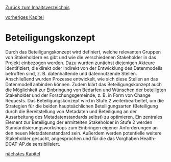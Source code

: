 [Zurück zum Inhaltsverzeichnis](https://healthdcat-ap-de.github.io/healthdcat-ap.de/report_stage_1.html)

[vorheriges Kapitel](https://healthdcat-ap-de.github.io/healthdcat-ap.de/report_stage_1/8_Zusammenfassung_und_weiteres_Vorgehen/8.3_Pflegekonzept.html)
# Beteiligungskonzept
Durch das Beteiligungskonzept wird definiert, welche relevanten Gruppen von Stakeholdern es gibt und wie die verschiedenen Stakeholder in das Projekt einbezogen werden. Dazu wurden zunächst diejenigen Akteure identifiziert, die direkt oder indirekt von der Entwicklung des Datenmodells betroffen sind, z. B. datenhaltende und datennutzende Stellen. Anschließend wurden Prozesse entwickelt, wie sich diese Stellen an das Datenmodell anbinden können. Zudem klärt das Beteiligungskonzept auch die Möglichkeit zur Einbringung von Bedarfen und Wünschen der beteiligten Stakeholder und der Forschungsgemeinde, z. B. in Form von Change Requests. 
Das Beteiligungskonzept wird in Stufe 2 weiterbearbeitet, um die Strategien für die beiden hauptsächlichen Beteiligungsarten (Beteiligung durch die Bereitstellung von Metadaten und Beteiligung an der Ausarbeitung des Metadatenstandards selbst) zu optimieren. Ein zentrales Element zur Beteiligung der ermittelten Stakeholder in Stufe 2 werden Standardisierungsworkshops zum Einbringen eigener Anforderungen an den neuen Metadatenstandard sein. Außerdem werden potentielle weitere Stakeholder gesucht, angesprochen und für die das Vorghaben Health-DCAT-AP.de sensibilisiert.

[nächstes Kapitel](https://healthdcat-ap-de.github.io/healthdcat-ap.de/report_stage_1/8_Zusammenfassung_und_weiteres_Vorgehen/8.5_Bereitstellung_relevanter_Datensaetze.html)
